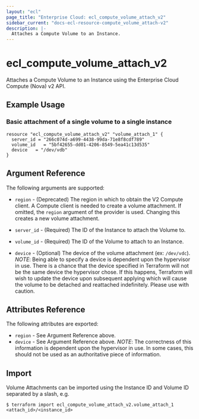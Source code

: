 ```yaml
---
layout: "ecl"
page_title: "Enterprise Cloud: ecl_compute_volume_attach_v2"
sidebar_current: "docs-ecl-resource-compute_volume_attach-v2"
description: |-
  Attaches a Compute Volume to an Instance.
---
```


# ecl\_compute\_volume\_attach\_v2

Attaches a Compute Volume to an Instance using the Enterprise Cloud
Compute (Nova) v2 API.

## Example Usage

### Basic attachment of a single volume to a single instance

```hcl
resource "ecl_compute_volume_attach_v2" "volume_attach_1" {
  server_id = "266c074d-a699-4438-99da-71e8f8cdf789"
  volume_id   = "5bf42655-dd01-4206-8549-5ea41c13d535"
  device   = "/dev/vdb"
}
```

## Argument Reference

The following arguments are supported:

* `region` - (Deprecated) The region in which to obtain the V2 Compute client.
    A Compute client is needed to create a volume attachment. If omitted, the
    `region` argument of the provider is used. Changing this creates a
    new volume attachment.

* `server_id` - (Required) The ID of the Instance to attach the Volume to.

* `volume_id` - (Required) The ID of the Volume to attach to an Instance.

* `device` - (Optional) The device of the volume attachment (ex: `/dev/vdc`).
  _NOTE_: Being able to specify a device is dependent upon the hypervisor in
  use. There is a chance that the device specified in Terraform will not be
  the same device the hypervisor chose. If this happens, Terraform will wish
  to update the device upon subsequent applying which will cause the volume
  to be detached and reattached indefinitely. Please use with caution.

## Attributes Reference

The following attributes are exported:

* `region` - See Argument Reference above.
* `device` - See Argument Reference above. _NOTE_: The correctness of this
  information is dependent upon the hypervisor in use. In some cases, this
  should not be used as an authoritative piece of information.

## Import

Volume Attachments can be imported using the Instance ID and Volume ID
separated by a slash, e.g.

```
$ terraform import ecl_compute_volume_attach_v2.volume_attach_1 <attach_id>/<instance_id>
```
